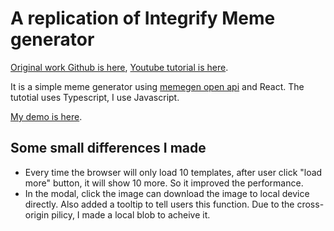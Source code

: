 # A replication of Integrify Meme generator
[Original work Github is here](https://github.com/Integrify-Finland/youtube-meme-generator-ts.git), [Youtube tutorial is here](https://www.youtube.com/watch?v=coAUyL8ezSE).

It is a simple meme generator using [memegen open api](https://api.memegen.link/docs) and React. The tutotial uses Typescript, I use Javascript.

[My demo is here](https://meme.yuankedev.fun).

## Some small differences I made

- Every time the browser will only load 10 templates, after user click "load more" button, it will show 10 more. So it improved the performance.
- In the modal, click the image can download the image to local device directly. Also added a tooltip to tell users this function. Due to the cross-origin pilicy, I made a local blob to acheive it.
